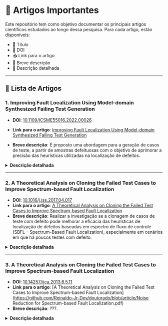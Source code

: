 # 📝 Artigos Importantes
Este repositório tem como objetivo documentar os principais artigos científicos estudados ao longo dessa pesquisa. Para cada artigo, estão disponíveis:

- 📌 Título
- 🔗 DOI
- 📥 Link para o artigo
- 📝 Breve descrição
- 📖 Descrição detalhada
---
## 📄 Lista de Artigos

### 1. **Improving Fault Localization Using Model-domain Synthesized Failing Test Generation**
- **DOI**: [10.1109/ICSME55016.2022.00026](https://doi.org/10.1109/ICSME55016.2022.00026)
- **Link para o artigo**: [Improving Fault Localization Using Model-domain Synthesized Failing Test Generation](https://github.com/Reinaldo-Jr-Dev/doutorado/blob/article/IEEE-Improving_Fault_Localization_Using_Model-domain_Synthesized_Failing_Test_Generation.pdf)

- **Breve descrição**: É proposto uma abordagem para a geração de casos de teste, a partir de amostras defeituosas com o objetivo de aprimorar a precisão das heurísticas utilizadas na localização de defeitos.
<details>
  <summary><strong>Descrição detalhada</strong></summary>
  
  - Contribuições
    - É proposto uma abordagem (técnica de over-sampling SMOTE) para a geração de casos de teste com defeitos sintetizados, a partir de amostras defeituosas extraídas do modelo de domínio (matriz de espectro de fluxo de controle). O objetivo é aprimorar a precisão das heurísticas utilizadas na localização de defeitos.
    - Os experimentos de criação das amostras de testes com defeitos, melhorou significamente as heurísticas de localização de defeitos.
  - Importância do artigo para a pesquisa
    - Foi demonstrado que o procedimento de geração de casos de teste com defeitos sintetizados representa uma estratégia eficaz para aprimorar os dados originais do modelo de domínio. Essa melhoria contribui diretamente para o aumento da precisão das heurísticas de localização de defeitos.
    - As métricas utilizadas foram: Mean Average Rank (MAR), Mean First Rank (MFR) e Relative Improvement (RImp).
</details>

---

### 2. **A Theoretical Analysis on Cloning the Failed Test Cases to Improve Spectrum-based Fault Localization**
- **DOI**: [10.1016/j.jss.2017.04.017](https://doi.org/10.1016/j.jss.2017.04.017)
- **Link para o artigo**: [A Theoretical Analysis on Cloning the Failed Test Cases to Improve Spectrum-based Fault Localization](https://github.com/Reinaldo-Jr-Dev/doutorado/blob/article/A%20Theoretical%20Analysis%20on%20Cloning%20the%20Failed%20Test%20Cases%20to%20Improve%20Spectrum-based%20Fault%20Localization.pdf)
- **Breve descrição**: Realizar a investigação se a clonagem de casos de teste com defeito pode melhorar a eficácia das heurísticas de localização de defeitos baseadas em espectro de fluxo de controle (SBFL – Spectrum-Based Fault Localization), especialmente em cenários em que há poucos testes com defeito.
<details>
  <summary><strong>Descrição detalhada</strong></summary>

  - Contribuições
    - A proposta de clonagem dos casos de teste com defeito melhorou a precisão das principais heurísticas SBFL (de 33 heurísticas avaliadas, 22 heurísticas no cenário de um defeito, 21 em dois defeitos e 23 em três defeitos obtiveram melhores resultados), com base na métrica AVG Expense (quanto esforço é necessário para localizar o defeito na lista de suspeitos).
    - É apresentado de maneira empírica que a clonagem dos testes com defeito pode melhorar as heurísticas de localização de defeitos.
    - A proposta apresentada é uma abordagem simples e eficiente (em termos computacionais) para lidar com amostras desbalanceadas.
  - Importância do artigo para a pesquisa
    - Demonstra que a clonagem de casos de testes com defeito é uma estratégia eficaz e de baixo custo computacional para melhorar a eficácia das heurísticas de localização de defeitos, especialmente quando há poucos testes com defeito disponíveis.
</details>

---

### 3. **A Theoretical Analysis on Cloning the Failed Test Cases to Improve Spectrum-based Fault Localization**
- **DOI**: [10.14257/ijca.2013.6.5.11](http://dx.doi.org/10.14257/ijca.2013.6.5.11)
- **Link para o artigo**: [A Theoretical Analysis on Cloning the Failed Test Cases to Improve Spectrum-based Fault Localization](https://github.com/Reinaldo-Jr-Dev/doutorado/blob/article/Noise Reduction for Spectrum-based Fault Localization.pdf)
- **Breve descrição**: ???.
<details>
  <summary><strong>Descrição detalhada</strong></summary>

  - Contribuições
    - ???
    - ???
</details>
